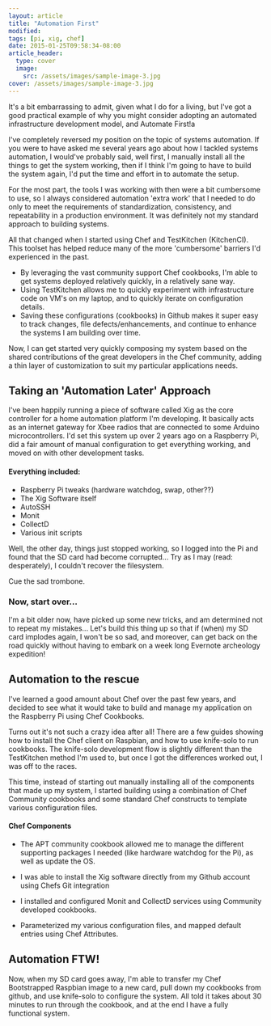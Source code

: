 ```yaml
---
layout: article
title: "Automation First"
modified:
tags: [pi, xig, chef]
date: 2015-01-25T09:58:34-08:00
article_header:
  type: cover
  image:
    src: /assets/images/sample-image-3.jpg
cover: /assets/images/sample-image-3.jpg
---
```

It's a bit embarrassing to admit, given what I do for a living, but I've got a good practical example of why you might consider adopting an automated infrastructure development model, and Automate First!a
<!--more-->
I've completely reversed my position on the topic of systems automation. If you were to have asked me several years ago about how I tackled systems automation, I would've probably said, well first, I manually install all the things to get the system working, then if I think I'm going to have to build the system again, I'd put the time and effort in to automate the setup.

For the most part, the tools I was working with then were a bit cumbersome to use, so I always considered automation 'extra work' that I needed to do only to meet the requirements of standardization, consistency, and repeatability in a production environment. It was definitely not my standard approach to building systems.

All that changed when I started using Chef and TestKitchen (KitchenCI). This toolset has helped reduce many of the more 'cumbersome' barriers I'd experienced in the past.
* By leveraging the vast community support Chef cookbooks, I'm able to get systems deployed relatively quickly, in a relatively sane way.
* Using TestKitchen allows me to quickly experiment with infrastructure code on VM's on my laptop, and to quickly iterate on configuration details.
* Saving these configurations (cookbooks) in Github makes it super easy to track changes, file defects/enhancements, and continue to enhance the systems I am building over time.

Now, I can get started very quickly composing my system based on the shared contributions of the great developers in the Chef community, adding a thin layer of customization to suit my particular applications needs.

## Taking an 'Automation Later' Approach
I've been happily running a piece of software called Xig as the core controller for a home automation platform I'm developing. It basically acts as an internet gateway for Xbee radios that are connected to some Arduino microcontrollers. I'd set this system up over 2 years ago on a Raspberry Pi, did a fair amount of manual configuration to get everything working, and moved on with other development tasks.

#### Everything included:
* Raspberry Pi tweaks (hardware watchdog, swap, other??)
* The Xig Software itself
* AutoSSH
* Monit
* CollectD
* Various init scripts

Well, the other day, things just stopped working, so I logged into the Pi and found that the SD card had become corrupted... Try as I may (read: desperately), I couldn't recover the filesystem.

Cue the sad trombone.

### Now, start over...
I'm a bit older now, have picked up some new tricks, and am determined not to repeat my mistakes... Let's build this thing up so that if (when) my SD card implodes again, I won't be so sad, and moreover, can get back on the road quickly without having to embark on a week long Evernote archeology expedition!

## Automation to the rescue
I've learned a good amount about Chef over the past few years, and decided to see what it would take to build and manage my application on the Raspberry Pi using Chef Cookbooks.

Turns out it's not such a crazy idea after all! There are a few guides showing how to install the Chef client on Raspbian, and how to use knife-solo to run cookbooks. The knife-solo development flow is slightly different than the TestKitchen method I'm used to, but once I got the differences worked out, I was off to the races.

This time, instead of starting out manually installing all of the components that made up my system, I started building using a combination of Chef Community cookbooks and some standard Chef constructs to template various configuration files.

#### Chef Components
* The APT community cookbook allowed me to manage the different supporting packages I needed (like hardware watchdog for the Pi), as well as update the OS.

* I was able to install the Xig software directly from my Github account using Chefs Git integration

* I installed and configured Monit and CollectD services using Community developed cookbooks.

* Parameterized my various configuration files, and mapped default entries using Chef Attributes.

## Automation FTW!
Now, when my SD card goes away, I'm able to transfer my Chef Bootstrapped Raspbian image to a new card, pull down my cookbooks from github, and use knife-solo to configure the system. All told it takes about 30 minutes to run through the cookbook, and at the end I have a fully functional system.
